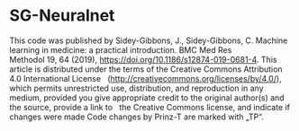 # SG-Neuralnet
This code was published by Sidey-Gibbons, J., Sidey-Gibbons, C. Machine learning in medicine: a practical introduction. BMC Med Res Methodol 19, 64 (2019), https://doi.org/10.1186/s12874-019-0681-4. This article is distributed under the terms of the Creative Commons Attribution 4.0 International License   (http://creativecommons.org/licenses/by/4.0/), which permits unrestricted use, distribution, and reproduction in any medium, provided you give appropriate credit to the original author(s) and the source, provide a link to   the Creative Commons license, and indicate if changes were made
Code changes by Prinz-T are marked with „TP“. 
